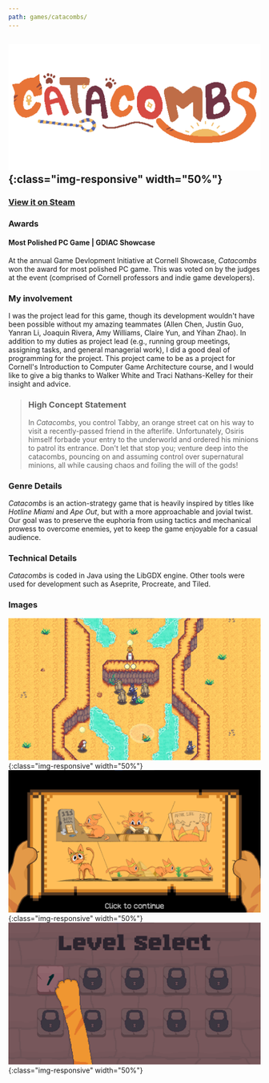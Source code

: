 ```yaml
---
path: games/catacombs/
---
```

## ![catacombs_logo](/assets/catacombs.png){:class="img-responsive" width="50%"}

### [View it on Steam](https://store.steampowered.com/app/3017800/Catacombs/)


### Awards
#### Most Polished PC Game | GDIAC Showcase
At the annual Game Devlopment Initiative at Cornell Showcase, *Catacombs* won the award for most polished PC game. This was voted on by the judges at the event (comprised of Cornell professors and indie game developers).

### My involvement

I was the project lead for this game, though its development wouldn't have been possible without my amazing teammates (Allen Chen, Justin Guo, Yanran Li, Joaquin Rivera, Amy Williams, Claire Yun, and Yihan Zhao). In addition to my duties as project lead (e.g., running group meetings, assigning tasks, and general managerial work), I did a good deal of programming for the project. This project came to be as a project for Cornell's Introduction to Computer Game Architecture course, and I would like to give a big thanks to Walker White and Traci Nathans-Kelley for their insight and advice.

> ### High Concept Statement
> In *Catacombs*, you control Tabby, an orange street cat on his way to visit a recently-passed friend in the afterlife. Unfortunately, Osiris himself forbade your entry to the underworld and ordered his minions to patrol its entrance. Don't let that stop you; venture deep into the catacombs, pouncing on and assuming control over supernatural minions, all while causing chaos and foiling the will of the gods!

### Genre Details

*Catacombs* is an action-strategy game that is heavily inspired by titles like *Hotline Miami* and *Ape Out*, but with a more approachable and jovial twist. Our goal was to preserve the euphoria from using tactics and mechanical prowess to overcome enemies, yet to keep the game enjoyable for a casual audience.

### Technical Details

*Catacombs* is coded in Java using the LibGDX engine. Other tools were used for development such as Aseprite, Procreate, and Tiled.

### Images
![catacombs_level_3](/assets/cat_level_3.png){:class="img-responsive" width="50%"}
![catacombs_comic](/assets/cat_comic.png){:class="img-responsive" width="50%"}
![catacombs_level_select](/assets/cat_level_select.png){:class="img-responsive" width="50%"}
